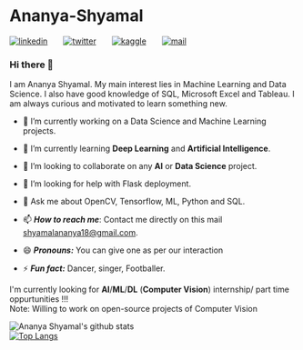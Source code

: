 # Ananya-Shyamal

[![linkedin](https://github.com/arpit-dwivedi/arpit-dwivedi.github.io/blob/master/assets/img/Webp.net-resizeimage.png)](https://www.linkedin.com/in/ananya-shyamal-b489aa165/)&nbsp;&nbsp;&nbsp;&nbsp;&nbsp;&nbsp;&nbsp;[![twitter](https://github.com/arpit-dwivedi/arpit-dwivedi.github.io/blob/master/assets/img/ttt.png)](https://twitter.com/AnanyaShyamal)&nbsp;&nbsp;&nbsp;&nbsp;&nbsp;&nbsp;&nbsp;[![kaggle](https://github.com/arpit-dwivedi/arpit-dwivedi/blob/master/kaggle.png)](https://www.kaggle.com/ananyashyamal)&nbsp;&nbsp;&nbsp;&nbsp;&nbsp;&nbsp;&nbsp;[![mail](https://github.com/arpit-dwivedi/arpit-dwivedi/blob/master/m1.png)](https://mail.google.com/mail/u/0/#inbox)

<!--
- 🔭 I’m currently working on ...
- 🌱 I’m currently learning ...
- 👯 I’m looking to collaborate on ...
- 🤔 I’m looking for help with ...
- 💬 Ask me about ...
- 📫 How to reach me: ...
- 😄 Pronouns: ...
- ⚡ Fun fact: ...
-->

### Hi there 👋

I am Ananya Shyamal. My main interest lies in Machine Learning and Data Science. I also have good knowledge of SQL, Microsoft Excel and Tableau. I am always curious and motivated to learn something new.



- 🔭 I’m currently working on a Data Science and Machine Learning projects.

- 🌱 I’m currently learning **Deep Learning** and **Artificial Intelligence**.

- 👯 I’m looking to collaborate on any **AI** or **Data Science** project.

- 🤔 I’m looking for help with Flask deployment.

- 💬 Ask me about OpenCV, Tensorflow, ML, Python and SQL.

- 📫 ***How to reach me***: Contact me directly on this mail [shyamalananya18@gmail.com](https://mail.google.com/mail/u/0/#inbox).

- 😄 ***Pronouns:*** You can give one as per our interaction

- ⚡ ***Fun fact:*** Dancer, singer, Footballer. 

<!--
![GitHub followers](https://img.shields.io/github/followers/adicherlavenkatasai?label=Follow&style=social) ![Profile views](https://gpvc.arturio.dev/AdicherlaVenkataSai) 
[![Years Badge](https://badges.pufler.dev/years/AdicherlaVenkataSai)](https://badges.pufler.dev/years/AdicherlaVenkataSai)
[![Repos Badge](https://badges.pufler.dev/repos/AdicherlaVenkataSai)](https://badges.pufler.dev/repos/AdicherlaVenkataSai)
[![Updated Badge](https://badges.pufler.dev/updated/AdicherlaVenkataSai/AdicherlaVenkataSai)](https://badges.pufler.dev/updated/AdicherlaVenkataSai)
[![Commits Badge](https://badges.pufler.dev/commits/monthly/AdicherlaVenkataSai)](https://badges.pufler.dev/commits/monthly/AdicherlaVenkataSai) -->

I'm currently looking for **AI**/**ML**/**DL** (**Computer Vision**) internship/ part time oppurtunities !!!    
Note: Willing to work on open-source projects of Computer Vision    

![Ananya Shyamal's github stats](https://github-readme-stats.vercel.app/api?username=shyamal18&show_icons=true)    
[![Top Langs](https://github-readme-stats.vercel.app/api/top-langs/?username=shyamal18&layout=compact)](https://github.com/shyamal18/github-readme-stats)

<!---[![AdicherlaVenkataSai github stats](https://github-readme-stats.vercel.app/api?username=AdicherlaVenkataSai)](https://github.com/AdicherlaVenkataSai/github-readme-stats)
[![Top Langs](https://github-readme-stats.vercel.app/api/top-langs/?username=AdicherlaVenkataSai)](https://github.com/AdicherlaVenkataSai/github-readme-stats)
**Contact:** [💬](https://wa.me/+918008527755) [📫](https://www.linkedin.com/in/adicherlavenkatasai)    
**Work:** [:octocat:](https://github.com/AdicherlaVenkataSai)   
**Resume:** [📄](https://drive.google.com/file/d/1oZnQi4Wmgp8M2k-EpUDryFBEuR5i8g9q/view?usp=sharing)   

 


